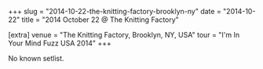 +++
slug = "2014-10-22-the-knitting-factory-brooklyn-ny"
date = "2014-10-22"
title = "2014 October 22 @ The Knitting Factory"

[extra]
venue = "The Knitting Factory, Brooklyn, NY, USA"
tour = "I'm In Your Mind Fuzz USA 2014"
+++

No known setlist.
